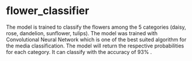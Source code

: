 # flower_classifier
 The model is trained to classify the flowers among the 5 categories (daisy, rose, dandelion, sunflower, tulips). The model was trained with Convolutional Neural Network which is one of the best suited algorithm for the media classification. The model will return the respective probabilities for each category. It can classify with the accuracy of  93% .
